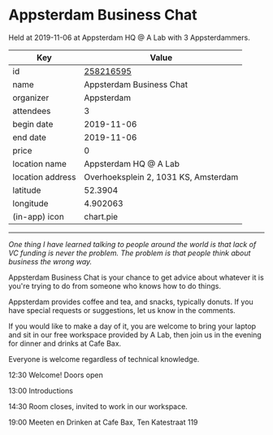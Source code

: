 # Appsterdam Business Chat
Held at 2019-11-06 at Appsterdam HQ @ A Lab with 3 Appsterdammers.
        
|Key|Value
|---|---|
|id|[258216595](https://www.meetup.com/appsterdam/events/258216595/)|
|name|Appsterdam Business Chat|
|organizer|Appsterdam|
|attendees|3|
|begin date|2019-11-06|
|end date|2019-11-06|
|price|0|
|location name|Appsterdam HQ @ A Lab|
|location address|Overhoeksplein 2, 1031 KS, Amsterdam|
|latitude|52.3904|
|longitude|4.902063|
|(in-app) icon|chart.pie|

---

*One thing I have learned talking to people around the world is that lack of VC funding is never the problem. The problem is that people think about business the wrong way.*

Appsterdam Business Chat is your chance to get advice about whatever it is you're trying to do from someone who knows how to do things.

Appsterdam provides coffee and tea, and snacks, typically donuts. If you have special requests or suggestions, let us know in the comments.

If you would like to make a day of it, you are welcome to bring your laptop and sit in our free workspace provided by A Lab, then join us in the evening for dinner and drinks at Cafe Bax.

Everyone is welcome regardless of technical knowledge.

12:30 Welcome! Doors open

13:00 Introductions

14:30 Room closes, invited to work in our workspace.

19:00 Meeten en Drinken at Cafe Bax, Ten Katestraat 119


